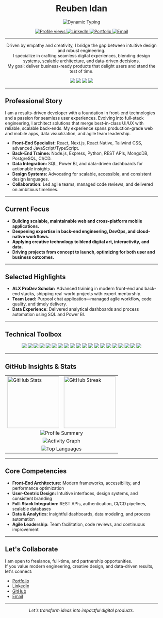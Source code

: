 <!-- HEADER -->
<h1 align="center">Reuben Idan</h1>
<p align="center">
  <img src="https://readme-typing-svg.demolab.com?font=Fira+Code&pause=1200&color=36BCF7&center=true&vCenter=true&width=700&lines=Engineer+Building+Modern+Digital+Experiences;Front-End+Specialist+|+Full-Stack+in+Progress;Design+Systems+%7C+Data+%7C+Delivery" alt="Dynamic Typing" />
</p>
<p align="center">
  <a href="https://github.com/reuben-idan">
    <img src="https://komarev.com/ghpvc/?username=reuben-idan&style=flat-square&color=36bcf7" alt="Profile views" />
  </a>
  <a href="https://www.linkedin.com/in/reuben-idan/">
    <img src="https://img.shields.io/badge/LinkedIn-Profile-blue?style=flat-square&logo=linkedin" alt="LinkedIn"/>
  </a>
  <a href="https://bit.ly/reuben-idan">
    <img src="https://img.shields.io/badge/Portfolio-Visit-darkorange?style=flat-square" alt="Portfolio"/>
  </a>
  <a href="mailto:reuben.idan@yahoo.com">
    <img src="https://img.shields.io/badge/Email-Contact-informational?style=flat-square&logo=gmail" alt="Email"/>
  </a>
</p>

<hr>

<!-- INTRODUCTION -->
<p align="center">
  Driven by empathy and creativity, I bridge the gap between intuitive design and robust engineering.<br>
  I specialize in crafting seamless digital experiences, blending design systems, scalable architecture, and data-driven decisions.<br>
  My goal: deliver business-ready products that delight users and stand the test of time.
</p>

<!-- QUICK FACTS -->
<p align="center">
  <img src="https://img.shields.io/badge/Primary-Front--End%20Development-36bcf7?style=flat-square" />
  <img src="https://img.shields.io/badge/Focus-Full--Stack%20Engineering-1da1f2?style=flat-square" />
  <img src="https://img.shields.io/badge/Passion-UI%2FUX%20%2B%20Data%20Integration-0a0fff?style=flat-square" />
  <img src="https://img.shields.io/badge/Location-Remote%20%2F%20Global-success?style=flat-square" />
</p>

---

## Professional Story

I am a results-driven developer with a foundation in front-end technologies and a passion for seamless user experiences. Evolving into full-stack engineering, I architect solutions that merge best-in-class UI/UX with reliable, scalable back-ends. My experience spans production-grade web and mobile apps, data visualization, and agile team leadership.

- **Front-End Specialist:** React, Next.js, React Native, Tailwind CSS, advanced JavaScript/TypeScript.
- **Back-End Trainee:** Node.js, Express, Python, REST APIs, MongoDB, PostgreSQL, CI/CD.
- **Data Integration:** SQL, Power BI, and data-driven dashboards for actionable insights.
- **Design Systems:** Advocating for scalable, accessible, and consistent design languages.
- **Collaboration:** Led agile teams, managed code reviews, and delivered on ambitious timelines.

---

## Current Focus

- **Building scalable, maintainable web and cross-platform mobile applications.**
- **Deepening expertise in back-end engineering, DevOps, and cloud-native workflows.**
- **Applying creative technology to blend digital art, interactivity, and data.**
- **Driving projects from concept to launch, optimizing for both user and business outcomes.**

---

## Selected Highlights

- **ALX ProDev Scholar:** Advanced training in modern front-end and back-end stacks, shipping real-world projects with expert mentorship.
- **Team Lead:** Purpool chat application—managed agile workflow, code quality, and timely delivery.
- **Data Experience:** Delivered analytical dashboards and process automation using SQL and Power BI.

---

## Technical Toolbox

<p align="center">
  <img src="https://img.shields.io/badge/HTML5-e34c26?style=flat-square&logo=html5&logoColor=white" />
  <img src="https://img.shields.io/badge/CSS3-1572b6?style=flat-square&logo=css3&logoColor=white" />
  <img src="https://img.shields.io/badge/JavaScript-f7df1e?style=flat-square&logo=javascript&logoColor=black" />
  <img src="https://img.shields.io/badge/TypeScript-3178c6?style=flat-square&logo=typescript&logoColor=white" />
  <img src="https://img.shields.io/badge/React-61dafb?style=flat-square&logo=react&logoColor=black" />
  <img src="https://img.shields.io/badge/Next.js-000000?style=flat-square&logo=nextdotjs&logoColor=white" />
  <img src="https://img.shields.io/badge/React%20Native-61dafb?style=flat-square&logo=react&logoColor=black" />
  <img src="https://img.shields.io/badge/Tailwind%20CSS-38bdf8?style=flat-square&logo=tailwindcss&logoColor=white" />
  <img src="https://img.shields.io/badge/Node.js-339933?style=flat-square&logo=nodedotjs&logoColor=white" />
  <img src="https://img.shields.io/badge/Express-000000?style=flat-square&logo=express&logoColor=white" />
  <img src="https://img.shields.io/badge/Python-3776ab?style=flat-square&logo=python&logoColor=white" />
  <img src="https://img.shields.io/badge/SQL-4479A1?style=flat-square&logo=postgresql&logoColor=white" />
  <img src="https://img.shields.io/badge/MongoDB-47A248?style=flat-square&logo=mongodb&logoColor=white" />
  <img src="https://img.shields.io/badge/PowerBI-f2c811?style=flat-square&logo=powerbi&logoColor=black" />
  <img src="https://img.shields.io/badge/Git-F05032?style=flat-square&logo=git&logoColor=white" />
  <img src="https://img.shields.io/badge/Jira-0052cc?style=flat-square&logo=jira&logoColor=white" />
  <img src="https://img.shields.io/badge/Trello-0079bf?style=flat-square&logo=trello&logoColor=white" />
  <img src="https://img.shields.io/badge/Jest-c21325?style=flat-square&logo=jest&logoColor=white" />
  <img src="https://img.shields.io/badge/CI%2FCD-0A0FFF?style=flat-square&logo=githubactions&logoColor=white" />
  <img src="https://img.shields.io/badge/Design%20Systems-informational?style=flat-square" />
</p>

---

## GitHub Insights & Stats

<table align="center">
<tr>
<td>
  <img src="https://github-readme-stats.vercel.app/api?username=reuben-idan&show_icons=true&theme=github_dark&count_private=true&hide_border=true" alt="GitHub Stats" height="170"/>
</td>
<td>
  <img src="https://github-readme-streak-stats.herokuapp.com/?user=reuben-idan&theme=github-dark-blue&hide_border=true" alt="GitHub Streak" height="170"/>
</td>
</tr>
<tr>
<td colspan="2" align="center">
  <img src="https://github-profile-summary-cards.vercel.app/api/cards/profile-details?username=reuben-idan&theme=github_dark" alt="Profile Summary" />
</td>
</tr>
<tr>
<td colspan="2" align="center">
  <img src="https://github-readme-activity-graph.vercel.app/graph?username=reuben-idan&bg_color=181824&color=36bcf7&line=5ad6fa&point=f7f7fa&area=true&hide_border=true" alt="Activity Graph" />
</td>
</tr>
<tr>
<td colspan="2" align="center">
  <img src="https://github-readme-stats.vercel.app/api/top-langs/?username=reuben-idan&layout=compact&theme=github_dark&hide_border=true" alt="Top Languages" />
</td>
</tr>
</table>

---

## Core Competencies

- **Front-End Architecture:** Modern frameworks, accessibility, and performance optimization
- **User-Centric Design:** Intuitive interfaces, design systems, and consistent branding
- **Full-Stack Integration:** REST APIs, authentication, CI/CD pipelines, scalable databases
- **Data & Analytics:** Insightful dashboards, data modeling, and process automation
- **Agile Leadership:** Team facilitation, code reviews, and continuous improvement

---

## Let's Collaborate

I am open to freelance, full-time, and partnership opportunities.  
If you value modern engineering, creative design, and data-driven results, let's connect:

- <a href="https://bit.ly/reuben-idan">Portfolio</a>
- <a href="https://www.linkedin.com/in/reuben-idan/">LinkedIn</a>
- <a href="https://github.com/reuben-idan">GitHub</a>
- <a href="mailto:idanreuben@gmail.com">Email</a>

---

<p align="center">
  <i>Let's transform ideas into impactful digital products.</i>
</p>
